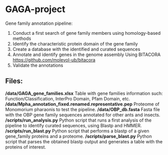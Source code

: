 # GAGA-project
Gene family annotation pipeline:

1. Conduct a first search of gene family members using homology-based methods
2. Identify the characteristic protein domain of the gene family
3. Create a database with the identified and curated sequences
4. Annotate and identify genes in the genome assembly
  Using BITACORA https://github.com/molevol-ub/bitacora
5. Validate the annotations

## Files:

**/data/GAGA_gene_families.xlsx**  Table with gene families information such: Function/Classification, InterPro Domain, Pfam Domain, etc.
**/data/Mpha_annotation_fixed.renamed.representative.pep**  Proteome of Monomorium pharaonis to test the pipeline.
**/data/OBP_db.fasta**  Fasta file with the OBP gene family sequences annotated for other ants and insects.
**/scripts/run_analysis.py**  Python script that runs a first analysis of the pipeline to identify curated sequences, using Blastp and HMMER.
**/scripts/run_blast.py**  Python script that performs a blastp of a given gene_family proteins and a proteome.
**/scripts/parse_blast.py**  Python script that parses the obtained blastp output and generates a table with the proteins of interest.

